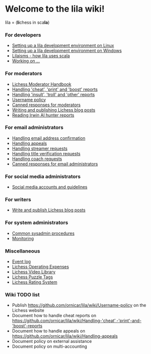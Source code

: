 # Welcome to the lila wiki!
lila = (**li**chess in sca**la**)

### For developers
* [Setting up a lila development environment on Linux](Lichess-Development-Onboarding)
* [Setting up a lila development environment on Windows](Lichess-Development-Onboarding-(Windows))
* [Lilaisms - how lila uses scala](Lilaisms)
* [Working on ...](Working-on-...)

### For moderators
* [Lichess Moderator Handbook](https://docs.google.com/document/d/1e6Vi_WPcx38uymvp0WDC921wrmtx8bRaCcQuvH8FcLM/edit)
* [Handling 'cheat', 'print' and 'boost' reports](Handling-'cheat',-'print'-and-'boost'-reports)
* [Handling 'insult', 'troll' and 'other' reports](Handling-'insult',-'troll'-and-'other'-reports)
* [Username policy](Username-policy)
* [Canned responses for moderators](Canned-responses-for-moderators)
* [Writing and publishing Lichess blog posts](Writing-and-publishing-Lichess-blog-posts)
* [Reading Irwin AI hunter reports](Irwin-AI-hunter)

### For email administrators
* [Handling email address confirmation](Handling-email-address-confirmation)
* [Handling appeals](Handling-appeals)
* [Handling streamer requests](Handling-streamer-requests)
* [Handling title verification requests](Handling-title-verification-requests)
* [Handling coach requests](Handling-coach-requests)
* [Canned responses for email administrators](Canned-responses-for-email-administrators)

### For social media administrators
* [Social media accounts and guidelines](Social-media-accounts-and-guidelines)

### For writers
* [Write and publish Lichess blog posts](Writing-and-publishing-Lichess-blog-posts)

### For system administrators
* [Common sysadmin procedures](sysadmin-procedures)
* [Monitoring](Monitoring)

### Miscellaneous
* [Event log](https://github.com/ornicar/lila/wiki/Notable-events-log)
* [Lichess Operating Expenses](https://docs.google.com/spreadsheets/d/1CGgu-7aNxlZkjLl9l-OlL00fch06xp0Q7eCVDDakYEE/edit)
* [Lichess Video Library](https://docs.google.com/spreadsheets/d/1qYU1XhvC8TlBggXEkjI481ieNGyYGmMTy97A9iboyrM/edit)
* [Lichess Puzzle Tags](https://docs.google.com/spreadsheets/d/155eR2a6hjYjBkS709c5bp8HeXq4yIXUFP0gLkk315zY/edit)
* [Lichess Rating System](https://docs.google.com/document/d/199egGx3_CyoSZnN_3CWcE56Krfq61HTT0ZonsNKxDJM/edit#)

### Wiki TODO list
* Publish https://github.com/ornicar/lila/wiki/Username-policy on the Lichess website
* Document how to handle cheat reports on https://github.com/ornicar/lila/wiki/Handling-'cheat',-'print'-and-'boost'-reports
* Document how to handle appeals on https://github.com/ornicar/lila/wiki/Handling-appeals
* Document policy on external assistance
* Document policy on multi-accounting
